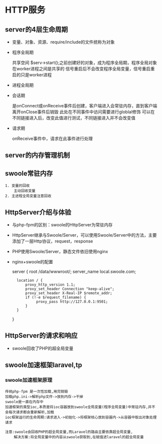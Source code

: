 # HTTP服务

## server的4层生命周期

* 变量、对象、资源、require/include的文件统称为对象
* 程序全局期
    
    
    共享空间
    $serv->start();之前创建好的对象，成为程序全局期，程序全局对象在worker进程之间是共享的
    信号重启后不会改变程序全局变量，信号重启重启的只是worker进程
    
    
* 进程全局期

* 会话期


    是onConnect或onReceive事件后创建，客户端进入会常驻内存，直到客户端离开onClose事件后销毁
    此处在不同事件中访问需要进行globlal修饰
    可以在不同链接进入后，改变此值进行测试，不同链接进入并不会改变值
    

* 请求期

    
    onReceive事件中，请求在此事件进行处理
    
    
## server的内存管理机制



## swoole常驻内存

    1. 变量的回收
        主动回收变量
    2. 主进程全局变量注意回收
    
    
    
## HttpServer介绍与体验

* 与php-fpm的区别：swoole的HttpServer为常驻内存
* HttpServer继承与Swoole/Server，可以使用Swoole/Server中的方法，主要添加了一层Http协议，request，response
* PHP使用Swoole/Server，静态文件依旧使用nginx
* nginx+swoole的配置

    server {
        root /data/wwwroot/;
        server_name local.swoole.com;
    
        location / {
            proxy_http_version 1.1;
            proxy_set_header Connection "keep-alive";
            proxy_set_header X-Real-IP $remote_addr;
            if (!-e $request_filename) {
                 proxy_pass http://127.0.0.1:9501;
            }
        }
    }


## HttpServer的请求和响应

* swoole回收了PHP的超全局变量


## swoole加速框架laravel,tp

### swoole加速框架原理

    传统php-fpm 是一次性加载,用完销毁
    加载php.ini->解析php文件->放到内存->干掉
    swoole是一直在内存中
    加速框架的类型ioc,本质是将ioc容器放到swoole全局变量(程序全局变量)中常驻内存,并不会每次请求都会重新解析,加载
    ioc框架运行的生命周期:请求进入->初始化->将框架核心放到容器内->从容器中取出对象处理请求

    注意:swoole会回收PHP的超全局变量,而Laravel的路由主要依靠超全局变量,
        解决方案:将全局变量中的内容从swoole获取到,在赋值进laravel的超全局变量
